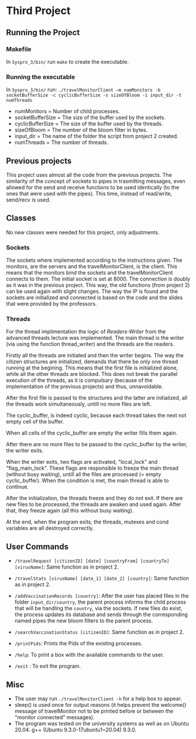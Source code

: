 # Third Project

## Running the Project

### Makefile

In `Syspro_3/bin/` run `make` to create the executable.

### Running the executable

In `Syspro_3/bin/` run:
`./travelMonitorClient –m numMonitors -b socketBufferSize -c cyclicBufferSize -s sizeOfBloom -i input_dir -t numThreads`
- numMonitors = Number of child processes.
- socketBufferSize = The size of the buffer used by the sockets.
- cyclicBufferSize = The size of the buffer used by the threads.
- sizeOfBloom = The number of the bloom filter in bytes.
- input_dir = The name of the folder the script from project 2 created.
- numThreads = The number of threads.
 

## Previous projects
 This project uses almost all the code from the previous projects. The similarity of the concept
 of sockets to pipes in trasmitting messages, even allowed for the send and receive functions to be
 used identically (to the ones that were used with the pipes). This time, instead of read/write,
 send/recv is used.

## Classes
   No new classes were needed for this project, only adjustments.

### Sockets
 The sockets where implemented according to the instructions given. The monitors, are the servers and the travelMonitorClient, is the client. This means that the monitors bind the sockets and the
 travelMonitorClient connects to them. The initial socket is set at 8000. The connection is doubly as
 it was in the previous project. This way, the old functions (from project 2) can be used again with
 slight changes.
 The way the IP is found and the sockets are initialized and connected is based on the code and the slides that were provided by the professors.

### Threads
 For the thread implimentation the logic of *Readers-Writer* from the advanced threads lecture was implemented. The main thread is the writer (via using the function thread_writer) and the threads are the readers. 

Firstly all the threads are initiated and then the writer begins. The way the citizen structures are initialized, demands that there be only one thread running at the begining. This means that the first file is initialized alone, while all the other threads are blocked. This does not break the parallel execution of the threads, as it is compulsary (because of the implementation of the previous projects) and thus, unnavoidable. 

After the first file is passed to the structures and the latter are initialized, all the threads work simultaneously, untill no more files are left.

The cyclic_buffer, is indeed cyclic, because each thread takes the next not empty cell of the buffer.

 When all cells of the cyclic_buffer are empty the writer fills them again.

 After there are no more files to be passed to the cyclic_buffer by the writer, the writer exits.

 When the writer exits, two flags are activated, "local_lock" and "flag_main_lock". These flags are
 responsible to freeze the main thread (without busy waiting), untill all the files are processed
 (= empty cyclic_buffer). When the condition is met, the main thread is able to continue.

After the initialization, the threads freeze and they do not exit. If there are new files to be processed,
 the threads are awaken and used again. After that, they freeze again (all this without busy waiting).
 
 At the end, when the program exits, the threads, mutexes and cond variables are all destroyed correctly.

## User Commands
- `/travelRequest [citizenID] [date] [countryFrom] [countryTo] [virusName]`: Same function as in project 2.
 
- `/travelStats [virusName] [date_1] [date_2] [country]`: Same function as in project 2.

- `/addVaccinationRecords [country]`: After the user has placed files in the folder `input_dir/country`, the parent process informs the child process that will be handling the `country`, via the sockets. If new files do exist, the process updates its database and sends through the corresponding named pipes the new bloom filters to the parent process. 
 
- `/searchVaccinationStatus [citizenID]`: Same function as in project 2.
 
- `/printPids`: Prints the Pids of the existing processes.

- `/help`: To print a box with the available commands to the user.

- `/exit` : To exit the program.

## Misc
-  The user may run `./travelMonitorClient -h` for a help box to appear.
 - sleep() is used once for output reasons (it helps prevent the welcome() message of travelMonitor
 not to be printed before or between the "monitor connected" messages).
 - The program was tested on the university systems as well as on Ubuntu 20.04.
 g++ (Ubuntu 9.3.0-17ubuntu1~20.04) 9.3.0.


